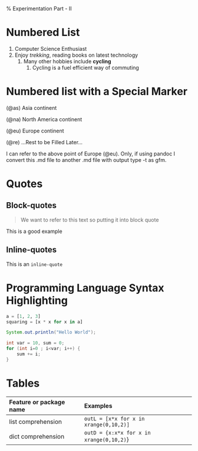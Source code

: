 % Experimentation Part - II

# Numbered List

1. Computer Science Enthusiast
1. Enjoy *trekking*, reading books on latest technology
   1. Many other hobbies include **cycling**
      1. Cycling is a fuel efficient way of commuting

# Numbered list with a Special Marker

(@as) Asia continent

(@na) North America continent

(@eu) Europe continent

(@re) ...Rest to be Filled Later...


I can refer to the above point of Europe (@eu). Only, if using pandoc I convert this .md file
to another .md file with output type -t as gfm.

# Quotes

## Block-quotes

> We want to refer to this text so
> putting it into block quote

This is a good example

## Inline-quotes

This is an `inline-quote`

# Programming Language Syntax Highlighting

```python
a = [1, 2, 3]
squaring = [x * x for x in a]
```

```java
System.out.println("Hello World");
```

```cpp
int var = 10, sum = 0;
for (int i=0 ; i<var; i++) {
    sum += i;
}
```

# Tables

| Feature or package name | Examples |
| :------- | :----------- |
| list comprehension | `outL = [x*x for x in xrange(0,10,2)]` |
| dict comprehension | `outD = {x:x*x for x in xrange(0,10,2)`} |
